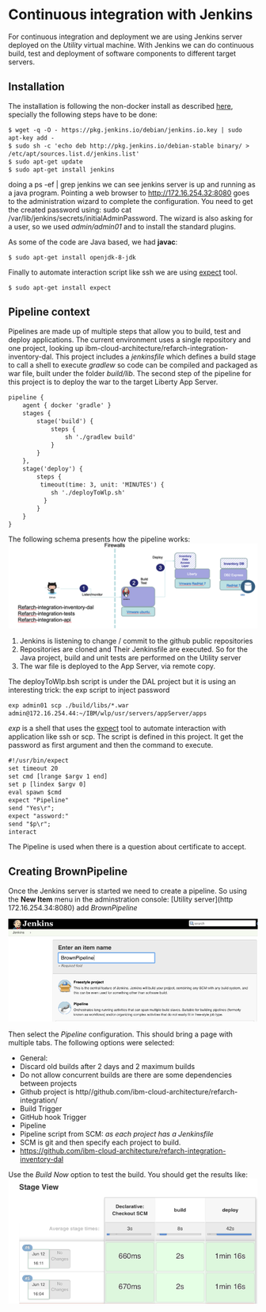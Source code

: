# Continuous integration with Jenkins
For continuous integration and deployment we are using Jenkins server deployed on the *Utility* virtual machine. With Jenkins we can do continuous build, test and deployment of software components to different target servers.

## Installation
The installation is following the non-docker install as described [here]( https://jenkins.io/doc/book/getting-started/installing), specially the following steps have to be done:

```
$ wget -q -O - https://pkg.jenkins.io/debian/jenkins.io.key | sudo apt-key add -
$ sudo sh -c 'echo deb http://pkg.jenkins.io/debian-stable binary/ > /etc/apt/sources.list.d/jenkins.list'
$ sudo apt-get update
$ sudo apt-get install jenkins
```
doing a ps -ef | grep jenkins we can see jenkins server is up and running as a java program. Pointing a web browser to http://172.16.254.32:8080 goes to the administration wizard to complete the configuration. You need to get the created password using: sudo cat /var/lib/jenkins/secrets/initialAdminPassword.
The wizard is also asking for a user, so we used *admin/admin01* and to install the standard plugins.

As some of the code are Java based, we had **javac**:
```
$ sudo apt-get install openjdk-8-jdk
```

Finally to automate interaction script like ssh we are using [expect](http://expect.sourceforge.net/) tool.
```
$ sudo apt-get install expect
```

## Pipeline context
Pipelines are made up of multiple steps that allow you to build, test and deploy applications. The current environment uses a single repository and one project, looking up ibm-cloud-architecture/refarch-integration-inventory-dal. This project includes a *jenkinsfile* which defines a build stage to call a shell to execute *gradlew* so code can be compiled and packaged as war file, built under the folder *build/lib*. The second step of the pipeline for this project is to deploy the war to the target Liberty App Server.
```
pipeline {
    agent { docker 'gradle' }
    stages {
        stage('build') {
            steps {
                sh './gradlew build'
            }
        }
    },
    stage('deploy') {
        steps {
         timeout(time: 3, unit: 'MINUTES') {
            sh './deployToWlp.sh'
          }
        }
    }
}
```
The following schema presents how the pipeline works:
![cicd](cicd-process.png)
1. Jenkins is listening to change / commit to the github public repositories
2. Repositories are cloned and Their Jenkinsfile are executed. So for the Java project, build and unit tests are performed on the Utility server
3. The war file is deployed to the App Server, via remote copy.

The deployToWlp.bsh script is under the DAL project but it is using an interesting trick: the exp script to inject password
```
exp admin01 scp ./build/libs/*.war admin@172.16.254.44:~/IBM/wlp/usr/servers/appServer/apps
```

*exp* is a shell that uses the [expect](http://expect.sourceforge.net/) tool to automate interaction with application like ssh or scp. The script is defined in this project. It get the password as first argument and then the command to execute.
```
#!/usr/bin/expect
set timeout 20
set cmd [lrange $argv 1 end]
set p [lindex $argv 0]
eval spawn $cmd
expect "Pipeline"
send "Yes\r";
expect "assword:"
send "$p\r";
interact
```
The Pipeline is used when there is a question about certificate to accept.

 ## Creating BrownPipeline
Once the Jenkins server is started we need to create a pipeline. So using the **New Item** menu in the adminstration console: [Utility server](http 172.16.254.34:8080) add *BrownPipeline*

![New Pipeline](jk-new-pipeline.png)

Then select the *Pipeline* configuration. This should bring a page with multiple tabs. The following options were selected:
* General:
 * Discard old builds after 2 days and 2 maximum builds
 * Do not allow concurrent builds are there are some dependencies between projects
 * Github project is http//github.com/ibm-cloud-architecture/refarch-integration/
* Build Trigger
 * GitHub hook Trigger
* Pipeline
 * Pipeline script from SCM: *as each project has a Jenkinsfile*
 * SCM is git and then specify each project to build.
  * https://github.com/ibm-cloud-architecture/refarch-integration-inventory-dal

  Use the *Build Now* option to test the build. You should get the results like:  
  ![results](cicd-results.png)
